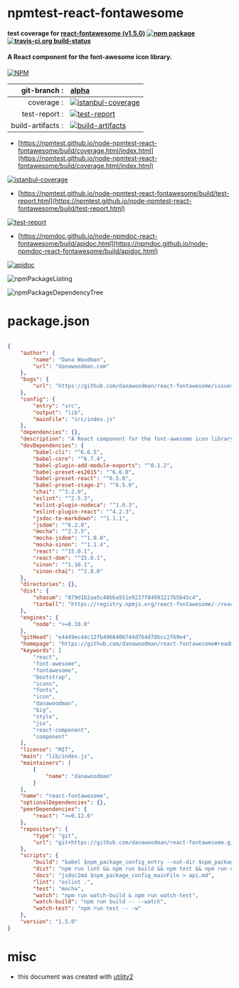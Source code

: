 # npmtest-react-fontawesome

#### test coverage for  [react-fontawesome (v1.5.0)](https://github.com/danawoodman/react-fontawesome#readme)  [![npm package](https://img.shields.io/npm/v/npmtest-react-fontawesome.svg?style=flat-square)](https://www.npmjs.org/package/npmtest-react-fontawesome) [![travis-ci.org build-status](https://api.travis-ci.org/npmtest/node-npmtest-react-fontawesome.svg)](https://travis-ci.org/npmtest/node-npmtest-react-fontawesome)

#### A React component for the font-awesome icon library.

[![NPM](https://nodei.co/npm/react-fontawesome.png?downloads=true&downloadRank=true&stars=true)](https://www.npmjs.com/package/react-fontawesome)

| git-branch : | [alpha](https://github.com/npmtest/node-npmtest-react-fontawesome/tree/alpha)|
|--:|:--|
| coverage : | [![istanbul-coverage](https://npmtest.github.io/node-npmtest-react-fontawesome/build/coverage.badge.svg)](https://npmtest.github.io/node-npmtest-react-fontawesome/build/coverage.html/index.html)|
| test-report : | [![test-report](https://npmtest.github.io/node-npmtest-react-fontawesome/build/test-report.badge.svg)](https://npmtest.github.io/node-npmtest-react-fontawesome/build/test-report.html)|
| build-artifacts : | [![build-artifacts](https://npmtest.github.io/node-npmtest-react-fontawesome/glyphicons_144_folder_open.png)](https://github.com/npmtest/node-npmtest-react-fontawesome/tree/gh-pages/build)|

- [https://npmtest.github.io/node-npmtest-react-fontawesome/build/coverage.html/index.html](https://npmtest.github.io/node-npmtest-react-fontawesome/build/coverage.html/index.html)

[![istanbul-coverage](https://npmtest.github.io/node-npmtest-react-fontawesome/build/screenCapture.buildCi.browser.%252Ftmp%252Fbuild%252Fcoverage.lib.html.png)](https://npmtest.github.io/node-npmtest-react-fontawesome/build/coverage.html/index.html)

- [https://npmtest.github.io/node-npmtest-react-fontawesome/build/test-report.html](https://npmtest.github.io/node-npmtest-react-fontawesome/build/test-report.html)

[![test-report](https://npmtest.github.io/node-npmtest-react-fontawesome/build/screenCapture.buildCi.browser.%252Ftmp%252Fbuild%252Ftest-report.html.png)](https://npmtest.github.io/node-npmtest-react-fontawesome/build/test-report.html)

- [https://npmdoc.github.io/node-npmdoc-react-fontawesome/build/apidoc.html](https://npmdoc.github.io/node-npmdoc-react-fontawesome/build/apidoc.html)

[![apidoc](https://npmdoc.github.io/node-npmdoc-react-fontawesome/build/screenCapture.buildCi.browser.%252Ftmp%252Fbuild%252Fapidoc.html.png)](https://npmdoc.github.io/node-npmdoc-react-fontawesome/build/apidoc.html)

![npmPackageListing](https://npmtest.github.io/node-npmtest-react-fontawesome/build/screenCapture.npmPackageListing.svg)

![npmPackageDependencyTree](https://npmtest.github.io/node-npmtest-react-fontawesome/build/screenCapture.npmPackageDependencyTree.svg)



# package.json

```json

{
    "author": {
        "name": "Dana Woodman",
        "url": "danawoodman.com"
    },
    "bugs": {
        "url": "https://github.com/danawoodman/react-fontawesome/issues"
    },
    "config": {
        "entry": "src",
        "output": "lib",
        "mainFile": "src/index.js"
    },
    "dependencies": {},
    "description": "A React component for the font-awesome icon library.",
    "devDependencies": {
        "babel-cli": "^6.6.5",
        "babel-core": "^6.7.4",
        "babel-plugin-add-module-exports": "^0.1.2",
        "babel-preset-es2015": "^6.6.0",
        "babel-preset-react": "^6.5.0",
        "babel-preset-stage-2": "^6.5.0",
        "chai": "^3.2.0",
        "eslint": "^2.5.3",
        "eslint-plugin-nodeca": "^1.0.3",
        "eslint-plugin-react": "^4.2.3",
        "jsdoc-to-markdown": "^1.1.1",
        "jsdom": "^6.2.0",
        "mocha": "^2.2.5",
        "mocha-jsdom": "^1.0.0",
        "mocha-sinon": "^1.1.4",
        "react": "^15.0.1",
        "react-dom": "^15.0.1",
        "sinon": "^1.16.1",
        "sinon-chai": "^2.8.0"
    },
    "directories": {},
    "dist": {
        "shasum": "879d1b2aa5c48bba551e9237f84993217b5645c4",
        "tarball": "https://registry.npmjs.org/react-fontawesome/-/react-fontawesome-1.5.0.tgz"
    },
    "engines": {
        "node": ">=0.10.0"
    },
    "gitHead": "e4449ec44c12fb4966406744d764d78bcc2f69e4",
    "homepage": "https://github.com/danawoodman/react-fontawesome#readme",
    "keywords": [
        "react",
        "font-awesome",
        "fontawesome",
        "bootstrap",
        "icons",
        "fonts",
        "icon",
        "danawoodman",
        "big",
        "style",
        "jsx",
        "react-component",
        "component"
    ],
    "license": "MIT",
    "main": "lib/index.js",
    "maintainers": [
        {
            "name": "danawoodman"
        }
    ],
    "name": "react-fontawesome",
    "optionalDependencies": {},
    "peerDependencies": {
        "react": ">=0.12.0"
    },
    "repository": {
        "type": "git",
        "url": "git+https://github.com/danawoodman/react-fontawesome.git"
    },
    "scripts": {
        "build": "babel $npm_package_config_entry --out-dir $npm_package_config_output",
        "dist": "npm run lint && npm run build && npm test && npm run docs",
        "docs": "jsdoc2md $npm_package_config_mainFile > api.md",
        "lint": "eslint .",
        "test": "mocha",
        "watch": "npm run watch-build & npm run watch-test",
        "watch-build": "npm run build -- --watch",
        "watch-test": "npm run test -- -w"
    },
    "version": "1.5.0"
}
```



# misc
- this document was created with [utility2](https://github.com/kaizhu256/node-utility2)
